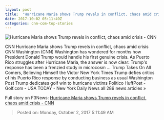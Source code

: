 ```yaml
---
layout: post
title:  "Hurricane Maria shows Trump revels in conflict, chaos amid crisis - CNN"
date: 2017-10-02 05:11:49Z
categories: cnn-com-top-stories
---
```


![Hurricane Maria shows Trump revels in conflict, chaos amid crisis - CNN](http://i2.cdn.cnn.com/cnnnext/dam/assets/170430145357-trump-media-super-tease.jpg)

CNN Hurricane Maria shows Trump revels in conflict, chaos amid crisis CNN Washington (CNN) Washington has wondered for months how President Donald Trump would handle his first genuine crisis. As Puerto Rico struggles after Hurricane Maria, the answer is now clear: Trump's response has been a frenzied study in microcosm ... Trump Takes On All Comers, Believing Himself the Victor New York Times Trump defies critics of his Puerto Rico response by conducting business as usual Washington Post Trump dedicates golf win to hurricane victims Politico HuffPost - Golf.com - USA TODAY - New York Daily News all 289 news articles »


Full story on F3News: [Hurricane Maria shows Trump revels in conflict, chaos amid crisis - CNN](http://www.f3nws.com/n/pNpZx)

> Posted on: Monday, October 2, 2017 5:11:49 AM
